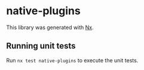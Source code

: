 # native-plugins

This library was generated with [Nx](https://nx.dev).

## Running unit tests

Run `nx test native-plugins` to execute the unit tests.
